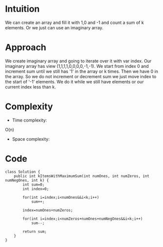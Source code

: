 # Intuition
<!-- Describe your first thoughts on how to solve this problem. -->
We can create an array and fill it with 1,0 and -1 and count a sum of k elements. Or we just can use an imaginary array. 
# Approach
<!-- Describe your approach to solving the problem. -->
We create imaginary array and going to iterate over it with var index. Our imaginary array has view (1,1,1,1,0,0,0,0,-1,-1). We start from index 0 and increment sum until we still has '1' in the array or k times. Then we have 0 in the array. So we do not increment or decrement sum we just move index to the start of '-1' elements. We do it while we still have elements or our current index less than k.
# Complexity
- Time complexity:
<!-- Add your time complexity here, e.g. $$O(n)$$ -->
O(n)
- Space complexity:
<!-- Add your space complexity here, e.g. $$O(n)$$ -->

# Code
```
class Solution {
    public int kItemsWithMaximumSum(int numOnes, int numZeros, int numNegOnes, int k) {
        int sum=0;
        int index=0;

        for(int i=index;i<numOnes&&i<k;i++)
            sum++;

        index=numOnes+numZeros;

        for(int i=index;i<numZeros+numOnes+numNegOnes&&i<k;i++)
            sum--;

        return sum;
    }
}
```